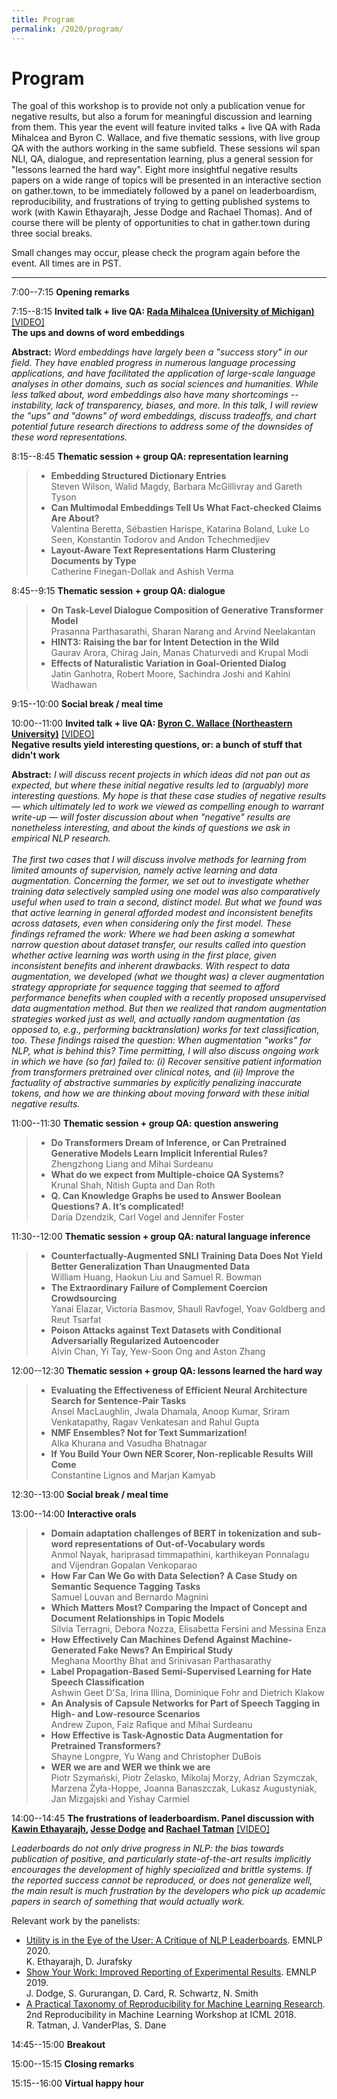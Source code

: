 ```yaml
---
title: Program
permalink: /2020/program/
---
```


# <span class="time">Program</span>

The goal of this workshop is to provide not only a publication venue for negative results, but also a forum for meaningful discussion and learning from them. This year the event will feature invited talks + live QA with Rada Mihalcea and Byron C. Wallace, and five thematic sessions, with live group QA with the authors working in the same subfield. These sessions wil span NLI, QA, dialogue, and representation learning, plus a general session for "lessons learned the hard way". Eight more insightful negative results papers on a wide range of topics will be presented in an interactive section on gather.town, to be immediately followed by a panel on leaderboardism, reproducibility, and frustrations of trying to getting published systems to work (with Kawin Ethayarajh, Jesse Dodge and Rachael Thomas). And of course there will be plenty of opportunities to chat in gather.town during three social breaks. 

Small changes may occur, please check the program again before the event. All times are in PST.

*************

<span class="time">7:00--7:15</span> **Opening remarks**

<span class="time">7:15--8:15</span> **Invited talk + live QA: [Rada Mihalcea (University of Michigan)](https://web.eecs.umich.edu/~mihalcea/)** [[VIDEO]](https://slideslive.com/38940633/the-ups-and-downs-of-word-embeddings) <br/>
           **The ups and downs of word embeddings**

**Abstract:** *Word embeddings have largely been a "success story" in our field. They have enabled progress in numerous language processing applications, and have facilitated the application of large-scale language analyses in other domains, such as social sciences and humanities.  While less talked about, word embeddings also have many shortcomings -- instability, lack of transparency, biases, and more. In this talk, I will review the "ups" and "downs" of word embeddings, discuss  tradeoffs, and chart potential future research directions to address some of the downsides of these word representations.*
           
<span class="time">8:15--8:45</span> **Thematic session + group QA: representation learning**

> - **Embedding Structured Dictionary Entries**<br/>
Steven Wilson, Walid Magdy, Barbara McGillivray and Gareth Tyson
> - **Can Multimodal Embeddings Tell Us What Fact-checked Claims Are About?**<br/>
Valentina Beretta, Sébastien Harispe, Katarina Boland, Luke Lo Seen, Konstantin Todorov and Andon Tchechmedjiev
> - **Layout-Aware Text Representations Harm Clustering Documents by Type**<br/>
Catherine Finegan-Dollak and Ashish Verma

<span class="time">8:45--9:15</span> **Thematic session + group QA: dialogue** 

> - **On Task-Level Dialogue Composition of Generative Transformer Model**<br/>
Prasanna Parthasarathi, Sharan Narang and Arvind Neelakantan
> - **HINT3: Raising the bar for Intent Detection in the Wild**<br/>
Gaurav Arora, Chirag Jain, Manas Chaturvedi and Krupal Modi
> - **Effects of Naturalistic Variation in Goal-Oriented Dialog**<br/>
Jatin Ganhotra, Robert Moore, Sachindra Joshi and Kahini Wadhawan

<span class="time">9:15--10:00</span> **Social break / meal time**

<span class="time">10:00--11:00</span> **Invited talk + live QA: [Byron C. Wallace (Northeastern University)](http://www.byronwallace.com/)** [[VIDEO]](https://slideslive.com/38940632/negative-results-yield-interesting-questions-or-a-bunch-of-stuff-that-didnt-work) <br/>
             **Negative results yield interesting questions, or: a bunch of stuff that didn't work**

**Abstract:** *I will discuss recent projects in which ideas did not pan out as expected, but where these initial negative results led to (arguably) more interesting questions. My hope is that these case studies of negative results — which ultimately led to work we viewed as compelling enough to warrant write-up — will foster discussion about when "negative" results are nonetheless interesting, and about the kinds of questions we ask in empirical NLP research.* <br/><br/>
*The first two cases that I will discuss involve methods for learning from limited amounts of supervision, namely active learning and data augmentation. Concerning the former, we set out to investigate whether training data selectively sampled using one model was also comparatively useful when used to train a second, distinct model. But what we found was that active learning in general afforded modest and inconsistent benefits across datasets, even when considering only the first model. These findings reframed the work: Where we had been asking a somewhat narrow question about dataset transfer, our results called into question whether active learning was worth using in the first place, given inconsistent benefits and inherent drawbacks. With respect to data augmentation, we developed (what we thought was) a clever augmentation strategy appropriate for sequence tagging that seemed to afford performance benefits when coupled with a recently proposed unsupervised data augmentation method. But then we realized that random augmentation strategies worked just as well, and actually random augmentation (as opposed to, e.g., performing backtranslation) works for text classification, too. These findings raised the question: When augmentation "works" for NLP, what is behind this? Time permitting, I will also discuss ongoing work in which we have (so far) failed to: (i) Recover sensitive patient information from transformers pretrained over clinical notes, and (ii) Improve the factuality of abstractive summaries by explicitly penalizing inaccurate tokens, and how we are thinking about moving forward with these initial negative results.*

<span class="time">11:00--11:30</span> **Thematic session + group QA: question answering**

>  - **Do Transformers Dream of Inference, or Can Pretrained Generative Models Learn Implicit Inferential Rules?**<br/>
Zhengzhong Liang and Mihai Surdeanu
> - **What do we expect from Multiple-choice QA Systems?**<br/>
Krunal Shah, Nitish Gupta and Dan Roth
> - **Q. Can Knowledge Graphs be used to Answer Boolean Questions? A. It’s complicated!**<br/>
Daria Dzendzik, Carl Vogel and Jennifer Foster

<span class="time">11:30--12:00</span> **Thematic session + group QA: natural language inference**
>  - **Counterfactually-Augmented SNLI Training Data Does Not Yield Better Generalization Than Unaugmented Data**<br/>
William Huang, Haokun Liu and Samuel R. Bowman
> - **The Extraordinary Failure of Complement Coercion Crowdsourcing** <br/>
Yanai Elazar, Victoria Basmov, Shauli Ravfogel, Yoav Goldberg and Reut Tsarfat
> - **Poison Attacks against Text Datasets with Conditional Adversarially Regularized Autoencoder**<br/>
Alvin Chan, Yi Tay, Yew-Soon Ong and Aston Zhang
>
<span class="time">12:00--12:30</span> **Thematic session + group QA: lessons learned the hard way**
 
> - **Evaluating the Effectiveness of Efficient Neural Architecture Search for Sentence-Pair Tasks**<br/>
Ansel MacLaughlin, Jwala Dhamala, Anoop Kumar, Sriram Venkatapathy, Ragav Venkatesan and Rahul Gupta
> - **NMF Ensembles? Not for Text Summarization!**<br/>
Alka Khurana and Vasudha Bhatnagar
> - **If You Build Your Own NER Scorer, Non-replicable Results Will Come**<br/>
Constantine Lignos and Marjan Kamyab

<span class="time">12:30--13:00</span> **Social break / meal time**

<span class="time">13:00--14:00</span> **Interactive orals**

> - **Domain adaptation challenges of BERT in tokenization and sub-word representations of Out-of-Vocabulary words** <br/>
Anmol Nayak, hariprasad timmapathini, karthikeyan Ponnalagu and Vijendran Gopalan Venkoparao
> - **How Far Can We Go with Data Selection? A Case Study on Semantic Sequence Tagging Tasks** <br/>
Samuel Louvan and Bernardo Magnini 
> - **Which Matters Most? Comparing the Impact of Concept and Document Relationships in Topic Models** <br/>
Silvia Terragni, Debora Nozza, Elisabetta Fersini and Messina Enza
> - **How Effectively Can Machines Defend Against Machine-Generated Fake News? An Empirical Study** <br/>
Meghana Moorthy Bhat and Srinivasan Parthasarathy
> - **Label Propagation-Based Semi-Supervised Learning for Hate Speech Classification** <br/>
Ashwin Geet D'Sa, Irina Illina, Dominique Fohr and Dietrich Klakow
> - **An Analysis of Capsule Networks for Part of Speech Tagging in High- and Low-resource Scenarios** <br/>
Andrew Zupon, Faiz Rafique and Mihai Surdeanu
> - **How Effective is Task-Agnostic Data Augmentation for Pretrained Transformers?** <br/>
Shayne Longpre, Yu Wang and Christopher DuBois
> - **WER we are and WER we think we are** <br/>
Piotr Szymański, Piotr Żelasko, Mikolaj Morzy, Adrian Szymczak, Marzena Żyła-Hoppe, Joanna Banaszczak, Lukasz Augustyniak, Jan Mizgajski and Yishay Carmiel

<span class="time">14:00--14:45</span> **The frustrations of leaderboardism. Panel discussion with [Kawin Ethayarajh](https://kawine.github.io/), [Jesse Dodge](http://www.cs.cmu.edu/~jessed/) and [Rachael Tatman](http://www.rctatman.com/)** [[VIDEO]](https://www.youtube.com/watch?v=VauPmCJSlH8)

*Leaderboards do not only drive progress in NLP: the bias towards publication of positive, and particularly state-of-the-art results implicitly encourages the development of highly specialized and brittle systems. If the reported success cannot be reproduced, or does not generalize well, the main result is much frustration by the developers who pick up academic papers in search of something that would actually work.*

Relevant work by the panelists:

* [Utility is in the Eye of the User: A Critique of NLP Leaderboards](https://arxiv.org/abs/2009.13888). EMNLP 2020. <br/>
K. Ethayarajh, D. Jurafsky
* [Show Your Work: Improved Reporting of Experimental Results](https://www.aclweb.org/anthology/D19-1224/). EMNLP 2019. <br/> 
J. Dodge, S. Gururangan, D. Card, R. Schwartz, N. Smith
* [A Practical Taxonomy of Reproducibility for Machine Learning Research](https://openreview.net/pdf?id=B1eYYK5QgX). 2nd Reproducibility in Machine Learning Workshop at ICML 2018.<br/>
R. Tatman, J. VanderPlas, S. Dane

<span class="time">14:45--15:00</span> **Breakout**

<span class="time">15:00--15:15</span> **Closing remarks**

<span class="time">15:15--16:00</span> **Virtual happy hour**


